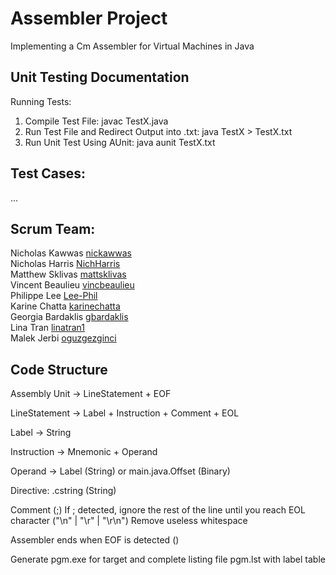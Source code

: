 # Assembler Project
Implementing a Cm Assembler for Virtual Machines in Java

## Unit Testing Documentation

Running Tests:
1. Compile Test File: javac TestX.java
2. Run Test File and Redirect Output into .txt: java TestX > TestX.txt
3. Run Unit Test Using AUnit: java aunit TestX.txt

## Test Cases:
...

## Scrum Team:
Nicholas Kawwas [nickawwas](https://github.com/nickawwas) \
Nicholas Harris [NichHarris](https://github.com/NichHarris) \
Matthew Sklivas [mattsklivas](https://github.com/mattsklivas) \
Vincent Beaulieu [vincbeaulieu](https://github.com/vincbeaulieu) \
Philippe Lee [Lee-Phil](https://github.com/Lee-Phil) \
Karine Chatta [karinechatta](https://github.com/karinechatta) \
Georgia Bardaklis [gbardaklis](https://github.com/gbardaklis) \
Lina Tran [linatran1](https://github.com/linatran1) \
Malek Jerbi [oguzgezginci](https://github.com/oguzgezginci)

## Code Structure
Assembly Unit
-> LineStatement + EOF

LineStatement
-> Label + Instruction + Comment + EOL

Label
-> String

Instruction
-> Mnemonic + Operand

Operand
-> Label (String) or main.java.Offset (Binary)

Directive: .cstring (String)

Comment (;)
If ; detected, ignore the rest of the line until you reach EOL character  ("\n" | "\r" | "\r\n")
Remove useless whitespace

Assembler ends when EOF is detected (<control-Z>)

Generate pgm.exe for target and complete listing file pgm.lst with label table
